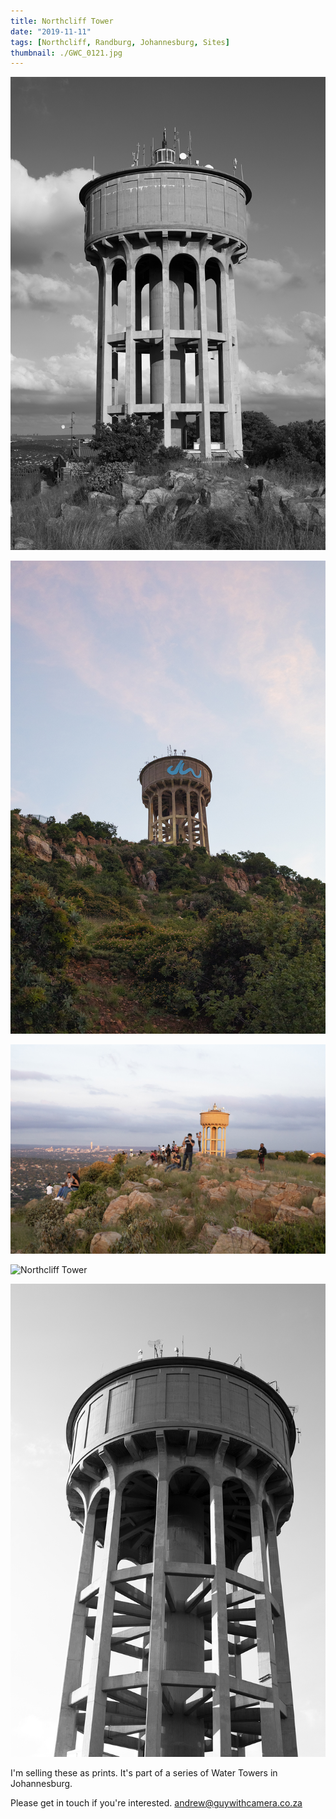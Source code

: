 ```yaml
---
title: Northcliff Tower
date: "2019-11-11"
tags: [Northcliff, Randburg, Johannesburg, Sites]
thumbnail: ./GWC_0121.jpg
---
```


<div class="kg-card kg-image-card kg-width-full">

![Northcliff Tower](./Northcliff_Tower_GWC_0064.jpg)

<div class="kg-card kg-image-card kg-width-full">

![Northcliff Tower](./Northcliff_Tower_GWC_0172.jpg)

<div class="kg-card kg-image-card kg-width-full">

![Northcliff Tower](./Sunset_Northcliff_Tower_GWC_0161.jpg)

<div class="kg-card kg-image-card kg-width-full">

![Northcliff Tower](./Northcliff_Tower_GWC_0078.jpg)

<div class="kg-card kg-image-card kg-width-full">

![Northcliff Tower](./Northcliff_GWC_0035.jpg)

I'm selling these as prints. It's part of a series of Water Towers in Johannesburg.

Please get in touch if you're interested. andrew@guywithcamera.co.za

